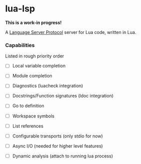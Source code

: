 # lua-lsp

**This is a work-in progress!**

A [Language Server Protocol](https://github.com/Microsoft/language-server-protocol) server for Lua code, written in Lua.


### Capabilities

Listed in rough priority order

* [ ] Local variable completion
* [ ] Module completion
* [ ] Diagnostics (luacheck integration)
* [ ] Docstrings/Function signatures (ldoc integration)
* [ ] Go to definition
* [ ] Workspace symbols
* [ ] List references
* [ ] Configurable transports (only stdio for now)
* [ ] Async I/O (needed for higher level features)
* [ ] Dynamic analysis (attach to running lua process)

